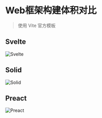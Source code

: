 # Web框架构建体积对比

> 使用 Vite 官方模板

## Svelte

![Svelte](https://storage.mioyi.net/d/storage/images/image-20250221195928527.png)

## Solid

![Solid](https://storage.mioyi.net/d/storage/images/image-20250221195902557.png)

## Preact

![Preact](https://storage.mioyi.net/d/storage/images/image-20250221195827657.png)
